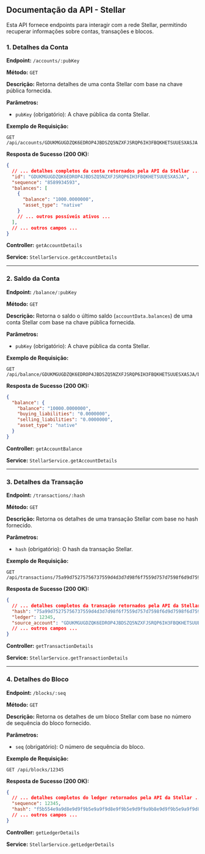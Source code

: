 
## Documentação da API - Stellar

Esta API fornece endpoints para interagir com a rede Stellar, permitindo recuperar informações sobre contas, transações e blocos.


### **1. Detalhes da Conta**

**Endpoint:** `/accounts/:pubKey`

**Método:** `GET`

**Descrição:** Retorna detalhes de uma conta Stellar com base na chave pública fornecida.

**Parâmetros:**

*   `pubKey` (obrigatório): A chave pública da conta Stellar.

**Exemplo de Requisição:**

```
GET /api/accounts/GDUKMGUGDZQK6EDROP4JBDSZQ5NZXFJSRQP6IH3FBQKHETSUUESXASJA
```

**Resposta de Sucesso (200 OK):**

```json
{
  // ... detalhes completos da conta retornados pela API da Stellar ...
  "id": "GDUKMGUGDZQK6EDROP4JBDSZQ5NZXFJSRQP6IH3FBQKHETSUUESXASJA",
  "sequence": "8589934593",
  "balances": [
    {
      "balance": "1000.0000000",
      "asset_type": "native"
    }
    // ... outros possíveis ativos ...
  ],
  // ... outros campos ...
}
```


**Controller:** `getAccountDetails`

**Service:** `StellarService.getAccountDetails`

---

### 2. Saldo da Conta

**Endpoint:** `/balance/:pubKey`

**Método:** `GET`

**Descrição:** Retorna o saldo o último saldo (`accountData.balances`) de uma conta Stellar com base na chave pública fornecida.

**Parâmetros:**

*   `pubKey` (obrigatório): A chave pública da conta Stellar.

**Exemplo de Requisição:**

```
GET /api/balance/GDUKMGUGDZQK6EDROP4JBDSZQ5NZXFJSRQP6IH3FBQKHETSUUESXASJA/balance
```

**Resposta de Sucesso (200 OK):**

```json
{
  "balance": {
    "balance": "10000.0000000",
    "buying_liabilities": "0.0000000",
    "selling_liabilities": "0.0000000",
    "asset_type": "native"
  }
}
```

**Controller:** `getAccountBalance`

**Service:** `StellarService.getAccountDetails`

---

### **3. Detalhes da Transação**

**Endpoint:** `/transactions/:hash`

**Método:** `GET`

**Descrição:** Retorna os detalhes de uma transação Stellar com base no hash fornecido.

**Parâmetros:**

*   `hash` (obrigatório): O hash da transação Stellar.

**Exemplo de Requisição:**

```
GET /api/transactions/75a99d75275756737559d4d3d7d98f6f7559d757d7598f6d9d7598f6d759d75
```

**Resposta de Sucesso (200 OK):**

```json
{
  // ... detalhes completos da transação retornados pela API da Stellar ...
  "hash": "75a99d75275756737559d4d3d7d98f6f7559d757d7598f6d9d7598f6d759d75",
  "ledger": 12345,
  "source_account": "GDUKMGUGDZQK6EDROP4JBDSZQ5NZXFJSRQP6IH3FBQKHETSUUESXASJA",
  // ... outros campos ...
}
```


**Controller:** `getTransactionDetails`

**Service:** `StellarService.getTransactionDetails`

---

### **4. Detalhes do Bloco**

**Endpoint:** `/blocks/:seq`

**Método:** `GET`

**Descrição:** Retorna os detalhes de um bloco Stellar com base no número de sequência do bloco fornecido.

**Parâmetros:**

*   `seq` (obrigatório): O número de sequência do bloco.

**Exemplo de Requisição:**

```
GET /api/blocks/12345
```

**Resposta de Sucesso (200 OK):**

```json
{
  // ... detalhes completos do ledger retornados pela API da Stellar ...
  "sequence": 12345,
  "hash": "f5b554e9a9d8e9d9f9b5e9a9f9d8e9f9b5e9d9f9a9b8e9d9f9b5e9a9f9d8e9f9",
  // ... outros campos ...
}
```


**Controller:** `getLedgerDetails`

**Service:** `StellarService.getLedgerDetails`




